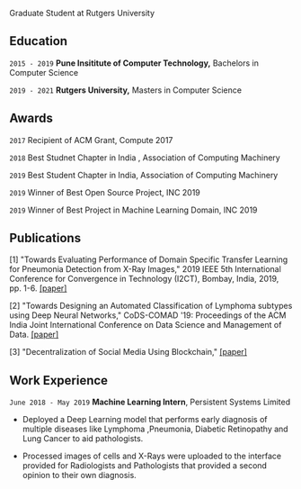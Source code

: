Graduate Student at Rutgers University

## Education

`2015 - 2019`
__Pune Insititute of Computer Technology,__
Bachelors in Computer Science

`2019 - 2021`
__Rutgers University,__
Masters in Computer Science 

## Awards

`2017`
Recipient of ACM Grant, Compute 2017

`2018`
Best Studnet Chapter in India , Association of Computing Machinery 

`2019`
Best Student Chapter in India, Association of Computing Machinery

`2019`
Winner of Best Open Source Project, INC 2019

`2019`
Winner of Best Project in Machine Learning Domain, INC 2019

## Publications

<!-- A list is also available [online](https://scholar.google.co.uk/citations?user=LTOTl0YAAAAJ) -->

[1] "Towards Evaluating Performance of Domain Specific Transfer Learning for Pneumonia Detection from X-Ray Images," 2019 IEEE 5th International Conference for Convergence in Technology (I2CT), Bombay, India, 2019, pp. 1-6.
[[paper]](https://ieeexplore.ieee.org/abstract/document/9033555)

[2] "Towards Designing an Automated Classification of Lymphoma subtypes using Deep Neural Networks," CoDS-COMAD '19: Proceedings of the ACM India Joint International Conference on Data Science and Management of Data. [[paper]](https://doi.org/10.1145/3297001.3297019)

[3] "Decentralization of Social Media Using Blockchain," [[paper]](https://arxiv.org/abs/1811.11522.)


## Work Experience

`June 2018 - May 2019`
__Machine Learning Intern__, Persistent Systems Limited 

- Deployed a Deep Learning model that performs early diagnosis of multiple diseases like Lymphoma ,Pneumonia, Diabetic Retinopathy and Lung Cancer to aid pathologists.

- Processed images of cells and X-Rays were uploaded to the interface provided for Radiologists and Pathologists that provided a second opinion to their own diagnosis.



<!-- ### Footer

Last updated: May 2020 -->


